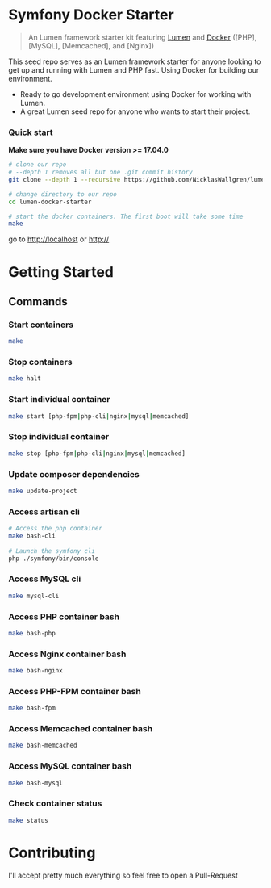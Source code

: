 # Symfony Docker Starter

> An Lumen framework starter kit featuring 
[Lumen](https://lumen.laravel.com/) and 
[Docker](https://www.docker.com/) 
([PHP], 
[MySQL], 
[Memcached],
and [Nginx])

This seed repo serves as an Lumen framework starter for anyone looking to get up and running with Lumen and PHP fast. Using Docker for building our environment.

* Ready to go development environment using Docker for working with Lumen.
* A great Lumen seed repo for anyone who wants to start their project.

### Quick start
**Make sure you have Docker version >= 17.04.0**

```bash
# clone our repo
# --depth 1 removes all but one .git commit history
git clone --depth 1 --recursive https://github.com/NicklasWallgren/lumen-docker-starter.git lumen-docker-starter

# change directory to our repo
cd lumen-docker-starter

# start the docker containers. The first boot will take some time
make
```
go to [http://localhost](http://localhost) or [http://<docker-machine>](http://<docker-machine>)

# Getting Started

## Commands

### Start containers
```bash
make

```
### Stop containers
```bash
make halt

```
### Start individual container
```bash
make start [php-fpm|php-cli|nginx|mysql|memcached]

```
### Stop individual container
```bash
make stop [php-fpm|php-cli|nginx|mysql|memcached]

```
### Update composer dependencies
```bash
make update-project

```
### Access artisan cli
```bash
# Access the php container
make bash-cli
    
# Launch the symfony cli
php ./symfony/bin/console
```
### Access MySQL cli
```bash
make mysql-cli

```
### Access PHP container bash
```bash
make bash-php

```
### Access Nginx container bash
```bash
make bash-nginx

```
### Access PHP-FPM container bash
```bash
make bash-fpm

```
### Access Memcached container bash
```bash
make bash-memcached

```
### Access MySQL container bash
```bash
make bash-mysql

```
### Check container status
```bash
make status

```
# Contributing
I'll accept pretty much everything so feel free to open a Pull-Request





